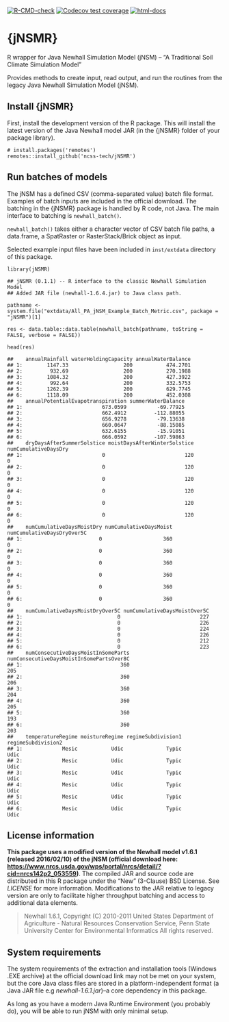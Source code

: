 <!-- badges: start -->

[![R-CMD-check](https://github.com/ncss-tech/jNSMR/workflows/R-CMD-check/badge.svg)](https://github.com/ncss-tech/jNSMR/actions)
[![Codecov test
coverage](https://codecov.io/gh/ncss-tech/jNSMR/branch/main/graph/badge.svg)](https://codecov.io/gh/ncss-tech/jNSMR?branch=main)
[![html-docs](https://camo.githubusercontent.com/f7ba98e46ecd14313e0e8a05bec3f92ca125b8f36302a5b1679d4a949bccbe31/68747470733a2f2f696d672e736869656c64732e696f2f62616467652f646f63732d48544d4c2d696e666f726d6174696f6e616c)](https://ncss-tech.github.io/jNSMR/)
<!-- badges: end -->

# {jNSMR}

R wrapper for Java Newhall Simulation Model (jNSM) – “A Traditional Soil
Climate Simulation Model”

Provides methods to create input, read output, and run the routines from
the legacy Java Newhall Simulation Model (jNSM).

## Install {jNSMR}

First, install the development version of the R package. This will
install the latest version of the Java Newhall model JAR (in the {jNSMR}
folder of your package library).

    # install.packages('remotes')
    remotes::install_github('ncss-tech/jNSMR')

## Run batches of models

The jNSM has a defined CSV (comma-separated value) batch file format.
Examples of batch inputs are included in the official download. The
batching in the {jNSMR} package is handled by R code, not Java. The main
interface to batching is `newhall_batch()`.

`newhall_batch()` takes either a character vector of CSV batch file
paths, a data.frame, a SpatRaster or RasterStack/Brick object as input.

Selected example input files have been included in `inst/extdata`
directory of this package.

    library(jNSMR)

    ## jNSMR (0.1.1) -- R interface to the classic Newhall Simulation Model
    ## Added JAR file (newhall-1.6.4.jar) to Java class path.

    pathname <- system.file("extdata/All_PA_jNSM_Example_Batch_Metric.csv", package = "jNSMR")[1]

    res <- data.table::data.table(newhall_batch(pathname, toString = FALSE, verbose = FALSE))

    head(res)

    ##    annualRainfall waterHoldingCapacity annualWaterBalance
    ## 1:        1147.33                  200           474.2701
    ## 2:         932.69                  200           270.1988
    ## 3:        1084.32                  200           427.3922
    ## 4:         992.64                  200           332.5753
    ## 5:        1262.39                  200           629.7745
    ## 6:        1118.09                  200           452.0308
    ##    annualPotentialEvapotranspiration summerWaterBalance
    ## 1:                          673.0599          -69.77925
    ## 2:                          662.4912         -112.88055
    ## 3:                          656.9278          -79.13638
    ## 4:                          660.0647          -88.15085
    ## 5:                          632.6155          -15.91051
    ## 6:                          666.0592         -107.59863
    ##    dryDaysAfterSummerSolstice moistDaysAfterWinterSolstice numCumulativeDaysDry
    ## 1:                          0                          120                    0
    ## 2:                          0                          120                    0
    ## 3:                          0                          120                    0
    ## 4:                          0                          120                    0
    ## 5:                          0                          120                    0
    ## 6:                          0                          120                    0
    ##    numCumulativeDaysMoistDry numCumulativeDaysMoist numCumulativeDaysDryOver5C
    ## 1:                         0                    360                          0
    ## 2:                         0                    360                          0
    ## 3:                         0                    360                          0
    ## 4:                         0                    360                          0
    ## 5:                         0                    360                          0
    ## 6:                         0                    360                          0
    ##    numCumulativeDaysMoistDryOver5C numCumulativeDaysMoistOver5C
    ## 1:                               0                          227
    ## 2:                               0                          226
    ## 3:                               0                          224
    ## 4:                               0                          226
    ## 5:                               0                          212
    ## 6:                               0                          223
    ##    numConsecutiveDaysMoistInSomeParts numConsecutiveDaysMoistInSomePartsOver8C
    ## 1:                                360                                      205
    ## 2:                                360                                      206
    ## 3:                                360                                      204
    ## 4:                                360                                      205
    ## 5:                                360                                      193
    ## 6:                                360                                      203
    ##    temperatureRegime moistureRegime regimeSubdivision1 regimeSubdivision2
    ## 1:             Mesic           Udic              Typic               Udic
    ## 2:             Mesic           Udic              Typic               Udic
    ## 3:             Mesic           Udic              Typic               Udic
    ## 4:             Mesic           Udic              Typic               Udic
    ## 5:             Mesic           Udic              Typic               Udic
    ## 6:             Mesic           Udic              Typic               Udic

## License information

**This package uses a modified version of the Newhall model v1.6.1
(released 2016/02/10) of the jNSM (official download here:
<https://www.nrcs.usda.gov/wps/portal/nrcs/detail/?cid=nrcs142p2_053559>)**.
The compiled JAR and source code are distributed in this R package under
the “New” (3-Clause) BSD License. See *LICENSE* for more information.
Modifications to the JAR relative to legacy version are only to
facilitate higher throughput batching and access to additional data
elements.

> Newhall 1.6.1, Copyright (C) 2010-2011 United States Department of
> Agriculture - Natural Resources Conservation Service, Penn State
> University Center for Environmental Informatics All rights reserved.

## System requirements

The system requirements of the extraction and installation tools
(Windows .EXE archive) at the official download link may not be met on
your system, but the core Java class files are stored in a
platform-independent format (a Java JAR file e.g *newhall-1.6.1.jar*)–a
core dependency in this package.

As long as you have a modern Java Runtime Environment (you probably do),
you will be able to run jNSM with only minimal setup.

